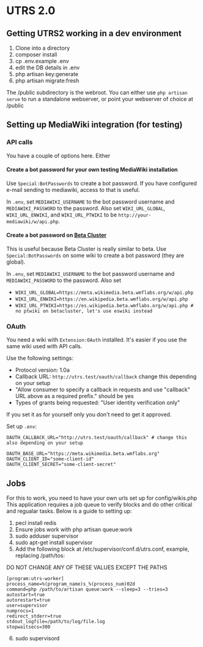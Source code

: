 # UTRS 2.0

## Getting UTRS2 working in a dev environment

1. Clone into a directory
2. composer install
3. cp .env.example .env
4. edit the DB details in .env
5. php artisan key:generate
6. php artisan migrate:fresh

The /public subdirectory is the webroot. You can either use `php artisan serve` to run a standalone webserver, or point your webserver of choice at /public

## Setting up MediaWiki integration (for testing)

### API calls

You have a couple of options here. Either

#### Create a bot password for your own testing MediaWiki installation
Use `Special:BotPasswords` to create a bot password. If you have configured e-mail sending to mediawiki, access to that is useful.

In `.env`, set `MEDIAWIKI_USERNAME` to the bot password username and `MEDIAWIKI_PASSWORD` to the password.
Also set `WIKI_URL_GLOBAL`, `WIKI_URL_ENWIKI`, and `WIKI_URL_PTWIKI` to be `http://your-mediawiki/w/api.php`. 

#### Create a bot password on [Beta Cluster](https://beta.wmflabs.org)
This is useful because Beta Cluster is really similar to beta. Use `Special:BotPasswords` on some wiki to create a bot password (they are global).

In `.env`, set `MEDIAWIKI_USERNAME` to the bot password username and `MEDIAWIKI_PASSWORD` to the password.
Also set
* `WIKI_URL_GLOBAL=https://meta.wikimedia.beta.wmflabs.org/w/api.php`
* `WIKI_URL_ENWIKI=https://en.wikipedia.beta.wmflabs.org/w/api.php`
* `WIKI_URL_PTWIKI=https://es.wikipedia.beta.wmflabs.org/w/api.php # no ptwiki on betacluster, let's use eswiki instead`

### OAuth
You need a wiki with `Extension:OAuth` installed. It's easier if you use the same wiki used with API calls.

Use the following settings:
* Protocol version: 1.0a
* Callback URL: `http://utrs.test/oauth/callback` change this depending on your setup
* "Allow consumer to specify a callback in requests and use "callback" URL above as a required prefix." should be yes
* Types of grants being requested: "User identity verification only"

If you set it as for yourself only you don't need to get it approved.

Set up `.env`:

```dotenv
OAUTH_CALLBACK_URL="http://utrs.test/oauth/callback" # change this also depending on your setup

OAUTH_BASE_URL="https://meta.wikimedia.beta.wmflabs.org"
OAUTH_CLIENT_ID="some-client-id"
OAUTH_CLIENT_SECRET="some-client-secret"
```

## Jobs
For this to work, you need to have your own urls set up for config/wikis.php<br/>
This application requires a job queue to verify blocks and do other critical and regualar tasks. Below is a guide to setting up:

1. pecl install redis
2. Ensure jobs work with php artisan queue:work
3. sudo adduser supervisor
4. sudo apt-get install supervisor
5. Add the following block at /etc/supervisor/conf.d/utrs.conf, example, replacing /path/tos:

DO NOT CHANGE ANY OF THESE VALUES EXCEPT THE PATHS

```
[program:utrs-worker]
process_name=%(program_name)s_%(process_num)02d
command=php /path/to/artisan queue:work --sleep=3 --tries=3
autostart=true
autorestart=true
user=supervisor
numprocs=1
redirect_stderr=true
stdout_logfile=/path/to/log/file.log
stopwaitsecs=300
```

6. sudo supervisord


